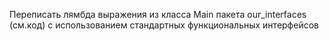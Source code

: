 Переписать лямбда выражения из класса Main  пакета our_interfaces (см.код)  с использованием
стандартных функциональных интерфейсов



